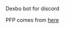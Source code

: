 Dexbo bot for discord

PFP comes from [here](https://www.deviantart.com/limecatmastr/art/Rotom-Dex-613941725)
